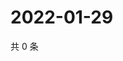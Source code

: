 # 2022-01-29

共 0 条

<!-- BEGIN WEIBO -->
<!-- 最后更新时间 Sat Jan 29 2022 23:13:08 GMT+0800 (China Standard Time) -->

<!-- END WEIBO -->
